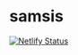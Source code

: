# samsis

[![Netlify Status](https://api.netlify.com/api/v1/badges/2a8049d7-6f05-45ac-9899-1b5dd1998c84/deploy-status)](https://app.netlify.com/sites/samsis/deploys)
